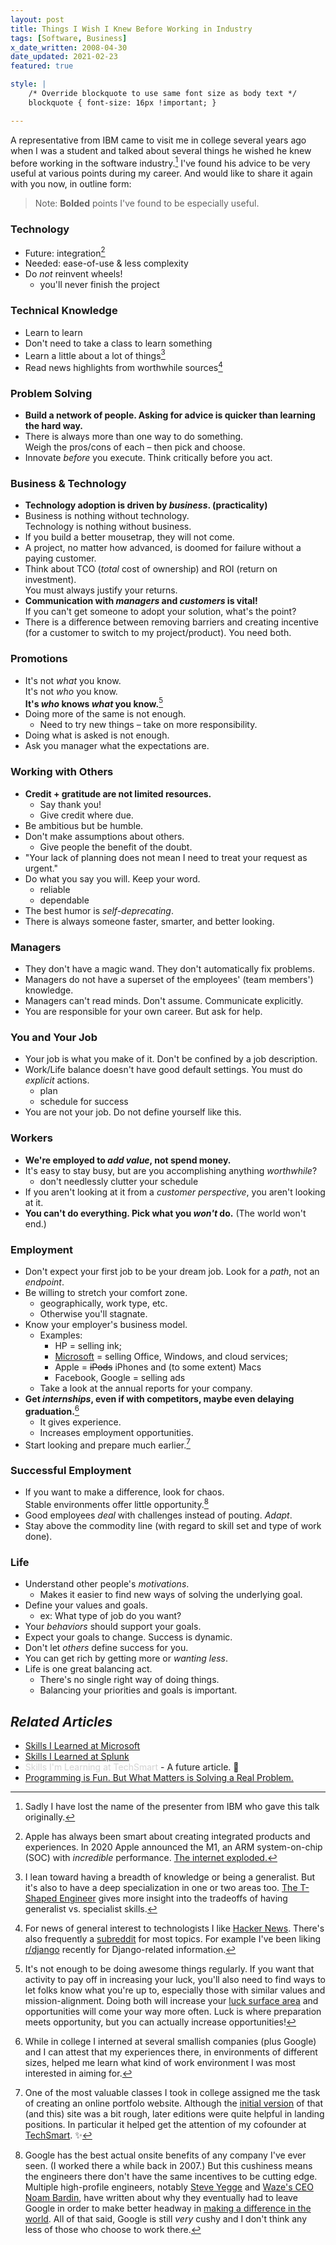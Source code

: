```yaml
---
layout: post
title: Things I Wish I Knew Before Working in Industry
tags: [Software, Business]
x_date_written: 2008-04-30
date_updated: 2021-02-23
featured: true

style: |
    /* Override blockquote to use same font size as body text */
    blockquote { font-size: 16px !important; }

---
```


A representative from IBM came to visit me in college several years
ago<!-- in April 2008 --> when I was a student and talked about several things 
he wished he knew before working in the software industry.[^anonymous]
I've found his advice to be very useful at various points during my career.
And would like to share it again with you now, in outline form:

[^anonymous]: Sadly I have lost the name of the presenter from IBM who gave this talk originally.

> Note: **Bolded** points I've found to be especially useful.

### Technology

* Future: integration[^2021-apple-soc]
* Needed: ease-of-use & less complexity
* Do *not* reinvent wheels!
    * you'll never finish the project

[^2021-apple-soc]: Apple has always been smart about creating integrated products and experiences. In 2020 Apple announced the M1, an ARM system-on-chip (SOC) with *incredible* performance. [The internet exploded.](https://singhkays.com/blog/apple-silicon-m1-black-magic/)


### Technical Knowledge

* Learn to learn
* Don't need to take a class to learn something
* Learn a little about a lot of things[^2021-generalists]
* Read news highlights from worthwhile sources[^2021-news]

[^2021-generalists]: I lean toward having a breadth of knowledge or being a generalist. But it's also to have a deep specialization in one or two areas too. [The T-Shaped Engineer](https://alexkondov.com/the-t-shaped-engineer/) gives more insight into the tradeoffs of having generalist vs. specialist skills.
[^2021-news]: For news of general interest to technologists I like [Hacker News](https://news.ycombinator.com/). There's also frequently a [subreddit](https://www.reddit.com/) for most topics. For example I've been liking [r/django](https://www.reddit.com/r/django/) recently for Django-related information.

### Problem Solving

* **Build a network of people. Asking for advice is quicker than learning the hard way.**
* There is always more than one way to do something.  
  Weigh the pros/cons of each – then pick and choose.
* Innovate *before* you execute. Think critically before you act.

### Business & Technology

* **Technology adoption is driven by *business*. (practicality)**
* Business is nothing without technology.  
  Technology is nothing without business.
* If you build a better mousetrap, they will not come.
* A project, no matter how advanced, is doomed for failure without a paying customer.
* Think about TCO (*total* cost of ownership) and ROI (return on investment).  
  You must always justify your returns.
* **Communication with *managers* and *customers* is vital!**  
  If you can't get someone to adopt your solution, what's the point?
* There is a difference between removing barriers and creating incentive (for a customer to switch to my project/product). You need both.

### Promotions

* It's not *what* you know.  
  It's not *who* you know.  
  **It's *who* knows *what* you know.**[^2021-luck-surface-area]
* Doing more of the same is not enough.
    * Need to try new things – take on more responsibility.
* Doing what is asked is not enough.
* Ask you manager what the expectations are.

[^2021-luck-surface-area]: It's not enough to be doing awesome things regularly. If you want that activity to pay off in increasing your luck, you'll also need to find ways to let folks know what you're up to, especially those with similar values and mission-alignment. Doing both will increase your [luck surface area](https://www.codusoperandi.com/posts/increasing-your-luck-surface-area) and opportunities will come your way more often. Luck is where preparation meets opportunity, but you can actually increase opportunities!

### Working with Others

* **Credit + gratitude are not limited resources.**
    * Say thank you!
    * Give credit where due.
* Be ambitious but be humble.
* Don't make assumptions about others.
    * Give people the benefit of the doubt.
* "Your lack of planning does not mean I need to treat your request as urgent."
* Do what you say you will. Keep your word.
    * reliable
    * dependable
* The best humor is *self-deprecating*.
* There is always someone faster, smarter, and better looking.

### Managers

* They don't have a magic wand. They don't automatically fix problems.
* Managers do not have a superset of the employees' (team members') knowledge.
* Managers can't read minds. Don't assume. Communicate explicitly.
* You are responsible for your own career. But ask for help.

### You and Your Job

* Your job is what you make of it. Don't be confined by a job description.
* Work/Life balance doesn't have good default settings. You must do *explicit* actions.
    * plan
    * schedule for success
* You are not your job. Do not define yourself like this.

### Workers

* **We're employed to *add value*, not spend money.**
* It's easy to stay busy, but are you accomplishing anything *worthwhile*?
    * don't needlessly clutter your schedule
* If you aren't looking at it from a *customer perspective*, you aren't looking at it.
* **You can't do everything. Pick what you *won't* do.** (The world won't end.)

### Employment

* Don't expect your first job to be your dream job. Look for a *path*, not an *endpoint*.
* Be willing to stretch your comfort zone.
    * geographically, work type, etc.
    * Otherwise you'll stagnate.
* Know your employer's business model.
    * Examples:
        * HP = selling ink;
        * [Microsoft] = selling Office, Windows, and cloud services;
        * Apple = <s>iPods</s> iPhones and (to some extent) Macs
        * Facebook, Google = selling ads
    * Take a look at the annual reports for your company.
* **Get *internships*, even if with competitors, maybe even delaying graduation.**[^2021-internships]
    * It gives experience.
    * Increases employment opportunities.
* Start looking and prepare much earlier.[^2021-prepare-early]

[Microsoft]: https://www.investopedia.com/how-microsoft-makes-money-4798809
[^2021-internships]: While in college I interned at several smallish companies (plus Google) and I can attest that my experiences there, in environments of different sizes, helped me learn what kind of work environment I was most interested in aiming for.
[^2021-prepare-early]: One of the most valuable classes I took in college assigned me the task of creating an online portfolo website. Although the [initial version](/prism/projects/) of that (and this) site was a bit rough, later editions were quite helpful in landing positions. In particular it helped get the attention of my cofounder at [TechSmart](https://www.techsmart.codes/). ✨

### Successful Employment

* If you want to make a difference, look for chaos.  
  Stable environments offer little opportunity.[^2021-google-stagnation]
* Good employees *deal* with challenges instead of pouting. *Adapt*.
* Stay above the commodity line (with regard to skill set and type of work done).

[^2021-google-stagnation]: Google has the best actual onsite benefits of any company I've ever seen. (I worked there a while back in 2007.) But this cushiness means the engineers there don't have the same incentives to be cutting edge. Multiple high-profile engineers, notably [Steve Yegge](https://medium.com/@steve.yegge/why-i-left-google-to-join-grab-86dfffc0be84) and [Waze's CEO Noam Bardin](https://paygo.media/p/25171), have written about why they eventually had to leave Google in order to make better headway in [making a difference in the world](/articles/2013/01/08/programming-is-fun-but-what-matters-is-solving-a-real-problem/). All of that said, Google is still *very* cushy and I don't think any less of those who choose to work there.

### Life

* Understand other people's *motivations*.
    * Makes it easier to find new ways of solving the underlying goal.
* Define your values and goals.
    * ex: What type of job do you want?
* Your *behaviors* should support your goals.
* Expect your goals to change. Success is dynamic.
* Don't let *others* define success for you.
* You can get rich by getting more or *wanting less*.
* Life is one great balancing act.
    * There's no single right way of doing things.
    * Balancing your priorities and goals is important.

## *Related Articles*

* [Skills I Learned at Microsoft](/articles/2013/08/03/skills-i-learned-at-microsoft/)
* [Skills I Learned at Splunk](/articles/2013/08/04/skills-i-am-learning-at-splunk/)
* <span style="color: lightgray;">Skills I'm Learning at TechSmart</span> - A future article. 🙂
* [Programming is Fun. But What Matters is Solving a Real Problem.](/articles/2013/01/08/programming-is-fun-but-what-matters-is-solving-a-real-problem/)
